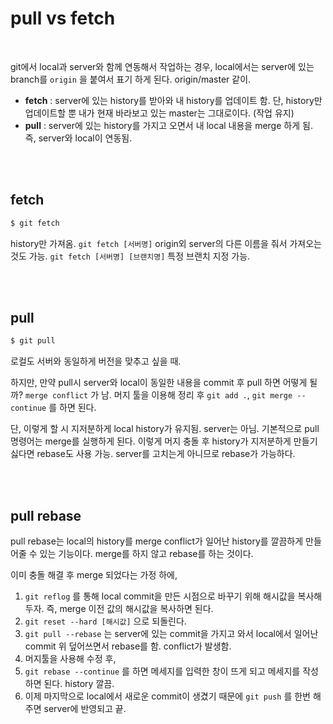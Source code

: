 # pull vs fetch

<br/>

git에서 local과 server와 함께 연동해서 작업하는 경우, local에서는 server에 있는 branch를 `origin` 을 붙여서 표기 하게 된다. origin/master 같이.

- **fetch** : server에 있는 history를 받아와 내 history를 업데이트 함. 단, history만 업데이트할 뿐 내가 현재 바라보고 있는 master는 그대로이다. (작업 유지)
- **pull** : server에 있는 history를 가지고 오면서 내 local 내용을 merge 하게 됨. 즉, server와 local이 연동됨.

<br/>

<br/>

## fetch

```sh
$ git fetch
```

history만 가져옴. `git fetch [서버명]` origin외 server의 다른 이름을 줘서 가져오는 것도 가능. `git fetch [서버명] [브랜치명]` 특정 브랜치 지정 가능.

<br/>

<br/>

## pull

```sh
$ git pull
```

로컬도 서버와 동일하게 버전을 맞추고 싶을 때.

하지만, 만약 pull시 server와 local이 동일한 내용을 commit 후 pull 하면 어떻게 될까? `merge conflict` 가 남. 머지 툴을 이용해 정리 후 `git add .`, `git merge --continue` 를 하면 된다.

단, 이렇게 할 시 지저분하게 local history가 유지됨. server는 아님. 기본적으로 pull 명령어는 merge를 실행하게 된다. 이렇게 머지 충돌 후 history가 지저분하게 만들기 싫다면 rebase도 사용 가능. server를 고치는게 아니므로 rebase가 가능하다.

<br/>

<br/>

## pull rebase

pull rebase는 local의 history를 merge conflict가 일어난 history를 깔끔하게 만들어줄 수 있는 기능이다. merge를 하지 않고 rebase를 하는 것이다.

이미 충돌 해결 후 merge 되었다는 가정 하에,

1. `git reflog` 를 통해 local commit을 만든 시점으로 바꾸기 위해 해시값을 복사해두자. 즉, merge 이전 값의 해시값을 복사하면 된다.
2. `git reset --hard [해시값]` 으로 되돌린다.
3. `git pull --rebase` 는 server에 있는 commit을 가지고 와서 local에서 일어난 commit 위 덮어쓰면서 rebase를 함. conflict가 발생함.
4. 머지툴을 사용해 수정 후,
5. `git rebase --continue` 를 하면 메세지를 입력한 창이 뜨게 되고 메세지를 작성하면 된다. history 깔끔.
6. 이제 마지막으로 local에서 새로운 commit이 생겼기 때문에 `git push` 를 한번 해주면 server에 반영되고 끝.

